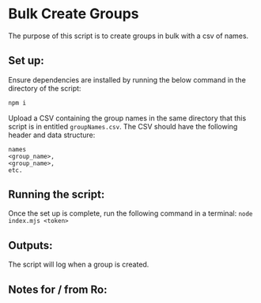 # Bulk Create Groups
The purpose of this script is to create groups in bulk with a csv of names.

## Set up:
Ensure dependencies are installed by running the below command in the directory of the script:
```bash
npm i
```
Upload a CSV containing the group names in the same directory that this script is in entitled `groupNames.csv`. The CSV should have the following header and data structure:
```csv
names
<group_name>,
<group_name>,
etc.
```

## Running the script:
Once the set up is complete, run the following command in a terminal:
`node index.mjs <token>`

## Outputs:
The script will log when a group is created.

## Notes for / from Ro:
